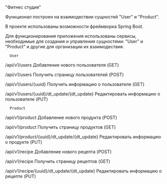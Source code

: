 "Фитнес студия" 

Функционал построен на взаимодествии сущностей "User" и "Product".

В проекте использованы возможности фреймворка Spring Boot. 

Для функционирования приложения использованы сервисы, необходимые для создания и управления сущностями:
   "User" и "Product" и другие для организации их взаимодествия.

      User 
/api/v1/users Добавление нового пользователя (GET) 

/api/v1/users Получить страницу пользователей (POST)

/api/v1/users/{uuid} Получить информацию о пользователе (GET) 

/api/v1/users/{uuid}/dt_update/{dt_update} Редактировать информацию о пользователе (PUT)

      Product 
/api/v1/product Добавление нового продукта (POST)

/api/v1/product Получить страницу продуктов (GET) 

/api/v1/product/{uuid}/dt_update/{dt_update} Редактировать информацию о продукте (PUT)

/api/v1/recipe Добавление нового рецепта (POST) 

/api/v1/recipe Получить страницу рецептов (GET)

/api/v1/recipe/{uuid}/dt_update/{dt_update} Редактировать информацию о рецепте (PUT)
